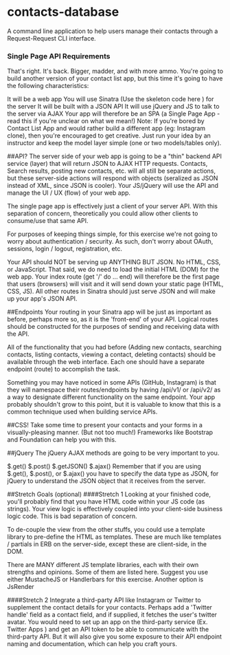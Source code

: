 # contacts-database
A command line application to help users manage their contacts through a Request-Request CLI interface.

### Single Page API Requirements

That's right. It's back. Bigger, madder, and with more ammo. You're going to build another version of your contact list app, but this time it's going to have the following characteristics:

It will be a web app
You will use Sinatra (Use the skeleton code here ) for the server
It will be built with a JSON API
It will use jQuery and JS to talk to the server via AJAX
Your app will therefore be an SPA (a Single Page App - read this if you're unclear on what we mean!)
Note: If you're bored by Contact List App and would rather build a different app (eg: Instagram clone), then you're encouraged to get creative. Just run your idea by an instructor and keep the model layer simple (one or two models/tables only).

##API?
The server side of your web app is going to be a "thin" backend API service (layer) that will return JSON to AJAX HTTP requests. Contacts, Search results, posting new contacts, etc. will all still be separate actions, but these server-side actions will respond with objects (seralized as JSON instead of XML, since JSON is cooler). Your JS/jQuery will use the API and manage the UI / UX (flow) of your web app.

The single page app is effectively just a client of your server API. With this separation of concern, theoretically you could allow other clients to consume/use that same API.

For purposes of keeping things simple, for this exercise we're not going to worry about authentication / security. As such, don't worry about OAuth, sessions, login / logout, registration, etc.

Your API should NOT be serving up ANYTHING BUT JSON. No HTML, CSS, or JavaScript. That said, we do need to load the initial HTML (DOM) for the web app. Your index route (get '/' do ... end) will therefore be the first page that users (browsers) will visit and it will send down your static page (HTML, CSS, JS). All other routes in Sinatra should just serve JSON and will make up your app's JSON API.

##Endpoints
Your routing in your Sinatra app will be just as important as before, perhaps more so, as it is the 'front-end' of your API. Logical routes should be constructed for the purposes of sending and receiving data with the API.

All of the functionality that you had before (Adding new contacts, searching contacts, listing contacts, viewing a contact, deleting contacts) should be available through the web interface. Each one should have a separate endpoint (route) to accomplish the task.

Something you may have noticed in some APIs (GitHub, Instagram) is that they will namespace their routes/endpoints by having /api/v1/<action> or /api/v2/<action> as a way to designate different functionality on the same endpoint. Your app probably shouldn't grow to this point, but it is valuable to know that this is a common technique used when building service APIs.

##CSS!
Take some time to present your contacts and your forms in a visually-pleasing manner. (But not too much!) Frameworks like Bootstrap and Foundation can help you with this.

##jQuery
The jQuery AJAX methods are going to be very important to you.

$.get()
$.post()
$.getJSON()
$.ajax()
Remember that if you are using $.get(), $.post(), or $.ajax() you have to specify the data type as JSON, for jQuery to understand the JSON object that it receives from the server.

##Stretch Goals (optional)
####Stretch 1
Looking at your finished code, you'll probably find that you have HTML code within your JS code (as strings). Your view logic is effectively coupled into your client-side business logic code. This is bad separation of concern.

To de-couple the view from the other stuffs, you could use a template library to pre-define the HTML as templates. These are much like templates / partials in ERB on the server-side, except these are client-side, in the DOM.

There are MANY different JS template libraries, each with their own strengths and opinions. Some of them are listed here. Suggest you use either MustacheJS or Handlerbars for this exercise. Another option is JsRender

####Stretch 2
Integrate a third-party API like Instagram or Twitter to supplement the contact details for your contacts. Perhaps add a 'Twitter handle' field as a contact field, and if supplied, it fetches the user's twitter avatar. You would need to set up an app on the third-party service (Ex. Twitter Apps ) and get an API token to be able to communicate with the third-party API. But it will also give you some exposure to their API endpoint naming and documentation, which can help you craft yours.

